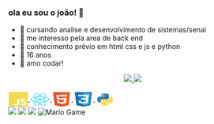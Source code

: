 ### ola eu sou o joão! 👋
- 🔭 cursando analise e desenvolvimento de sistemas/senai
- 🌱 me interesso pela area de back end
- 👯 conhecimento prévio em html css e js e python
- 🤔 16 anos
- 💬 amo codar!
<div align="center">
  <a href="https://github.com/joaolima16">
  <img height="180em" src="https://github-readme-stats.vercel.app/api?username=joaolima16&show_icons=true&theme=aura&include_all_commits=true&count_private=true"/>
  <img height="180em" src="https://github-readme-stats.vercel.app/api/top-langs/?username=joaolima16&layout=compact&langs_count=7&theme=darcula"/>
</div>
  <div style="display: inline_block"><br>
  <img align="center" alt="Rafa-Js" height="30" width="40" src="https://raw.githubusercontent.com/devicons/devicon/master/icons/javascript/javascript-plain.svg">
  <img align="center" alt="Rafa-React" height="30" width="40" src="https://raw.githubusercontent.com/devicons/devicon/master/icons/react/react-original.svg">
  <img align="center" alt="Rafa-HTML" height="30" width="40" src="https://raw.githubusercontent.com/devicons/devicon/master/icons/html5/html5-original.svg">
  <img align="center" alt="Rafa-CSS" height="30" width="40" src="https://raw.githubusercontent.com/devicons/devicon/master/icons/css3/css3-original.svg">
  <img align="center" alt="Rafa-Python" height="30" width="40" src="https://raw.githubusercontent.com/devicons/devicon/master/icons/python/python-original.svg">
   
</div>
  <div> 
  <a href="https://www.instagram.com/jvitor_dev" target="_blank"><img src="https://img.shields.io/badge/-Instagram-%23E4405F?style=for-the-badge&logo=instagram&logoColor=white" target="_blank"></a>
  <a href = "mailto:joaovitordlg23101@gmail.com"><img src="https://img.shields.io/badge/-Gmail-%23333?style=for-the-badge&logo=gmail&logoColor=white" target="_blank"></a>
  <a href="https://www.linkedin.com/in/jo%C3%A3o-vitor-de-lima-goncalves-66ba67220/" target="_blank"><img src="https://img.shields.io/badge/-LinkedIn-%230077B5?style=for-the-badge&logo=linkedin&logoColor=white" target="_blank"></a> 
 <img src="https://github.com/TheDudeThatCode/TheDudeThatCode/blob/master/Assets/Mario_Gameplay.gif" alt="Mario Game" width="980">
</div>

